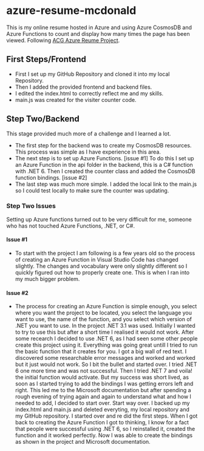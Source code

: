 # azure-resume-mcdonald
This is my online resume hosted in Azure and using Azure CosmosDB and Azure Functions to count and display how many times the page has been viewed.
Following [ACG Azure Reume Project](https://www.youtube.com/watch?v=ieYrBWmkfno&t=2762s).

## First Steps/Frontend

- First I set up my GitHub Repository and cloned it into my local Repository.
- Then I added the provided frontend and backend files. 
- I edited the index.html to correctly reflect me and my skills. 
- main.js was created for the visiter counter code.

## Step Two/Backend

This stage provided much more of a challenge and I learned a lot.

- The first step for the backend was to create my CosmosDB resources. This process was simple as I have experience in this area.
- The next step is to set up Azure Functions. [issue #1] To do this I set up an Azure Function in the api folder in the backend, this is a C# function with .NET 6. Then I created the counter class and added the CosmosDB function bindings. [issue #2]
- The last step was much more simple. I added the local link to the main.js so I could test locally to make sure the counter was updating.

### Step Two Issues
Setting up Azure functions turned out to be very difficult for me, someone who has not touched Azure Functions, .NET, or C#.
#### Issue #1
- To start with the project I am following is a few years old so the process of creating an Azure Function in Visual Studio Code has changed slightly. The changes and vocabulary were only slightly different so I quickly figured out how to properly create one. This is when I ran into my much bigger problem.

#### Issue #2
- The process for creating an Azure Function is simple enough, you select where you want the project to be located, you select the language you want to use, the name of the function, and you select which version of .NET you want to use. In the project .NET 3.1 was used. Initially I wanted to try to use this but after a short time I realised it would not work. After some recearch I decided to use .NET 6, as I had seen some other people create this project using it. Everything was going great untill I tried to run the basic function that it creates for you. I got a big wall of red text. I discovered some researchable error messages and worked and worked but it just would not work. So I bit the bullet and started over. I tried .NET 6 one more time and was not successful. Then I tried .NET 7 and voila! the initial function would activate. But my success was short lived, as soon as I started trying to add the bindings I was getting errors left and right. This led me to the Microsoft documentation but after spending a rough evening of trying again and again to understand what and how I needed to add, I decided to start over. Start way over. I backed up my index.html and main.js and deleted everyting, my local repository and my GitHub repository. I started over and re did the first steps. When I got back to creating the Azure Function I got to thinking, I know for a fact that people were successful using .NET 6, so I reinstalled it, created the function and it worked perfectly. Now I was able to create the bindings as shown in the project and Microsoft documentation.
